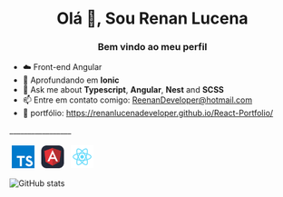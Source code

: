 <h1 align="center">Olá 👋, Sou Renan Lucena</h1>
<h3 align="center">Bem vindo ao meu perfil</h3>

- ☁️ Front-end Angular
- 🌱 Aprofundando em **Ionic**
- 💬 Ask me about **Typescript**, **Angular**, **Nest** and **SCSS**
- 📫 Entre em contato comigo: ReenanDeveloper@hotmail.com
- 🤝 portfólio: https://renanlucenadeveloper.github.io/React-Portfolio/

<p align="left">_________________</p>

<p>
  <img src="https://raw.githubusercontent.com/github/explore/80688e429a7d4ef2fca1e82350fe8e3517d3494d/topics/typescript/typescript.png" alt="typescript" height="40"      style="vertical-align:top; margin:4px">
  <img src="https://raw.githubusercontent.com/tandpfun/skill-icons/59059d9d1a2c092696dc66e00931cc1181a4ce1f/icons/Angular-Dark.svg" alt="angular" height="40"      style="vertical-align:top; margin:4px">
  <img src="https://raw.githubusercontent.com/github/explore/80688e429a7d4ef2fca1e82350fe8e3517d3494d/topics/react/react.png" alt="React" height="40" style="vertical-align:top; margin:4px">
  <!-- <img src="https://raw.githubusercontent.com/tandpfun/skill-icons/59059d9d1a2c092696dc66e00931cc1181a4ce1f/icons/NextJS-Light.svg" alt="NextJS" height="40" style="vertical-align:top; margin:4px"> -->
</p>

![GitHub stats](https://github-readme-stats.vercel.app/api?username=RenanLucenaDeveloper&show_icons=true&theme=default)
